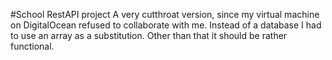 #School RestAPI project
A very cutthroat version, since my virtual machine on DigitalOcean refused to collaborate with me. Instead of a database I had to use an array as a substitution. Other than that it should be rather functional.
